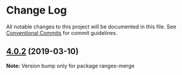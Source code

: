 # Change Log

All notable changes to this project will be documented in this file.
See [Conventional Commits](https://conventionalcommits.org) for commit guidelines.

## [4.0.2](https://gitlab.com/codsen/codsen/compare/ranges-merge@4.0.1...ranges-merge@4.0.2) (2019-03-10)

**Note:** Version bump only for package ranges-merge
